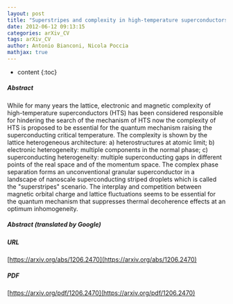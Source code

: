 ```yaml
---
layout: post
title: "Superstripes and complexity in high-temperature superconductors"
date: 2012-06-12 09:13:15
categories: arXiv_CV
tags: arXiv_CV
author: Antonio Bianconi, Nicola Poccia
mathjax: true
---
```


* content
{:toc}

##### Abstract
While for many years the lattice, electronic and magnetic complexity of high-temperature superconductors (HTS) has been considered responsible for hindering the search of the mechanism of HTS now the complexity of HTS is proposed to be essential for the quantum mechanism raising the superconducting critical temperature. The complexity is shown by the lattice heterogeneous architecture: a) heterostructures at atomic limit; b) electronic heterogeneity: multiple components in the normal phase; c) superconducting heterogeneity: multiple superconducting gaps in different points of the real space and of the momentum space. The complex phase separation forms an unconventional granular superconductor in a landscape of nanoscale superconducting striped droplets which is called the "superstripes" scenario. The interplay and competition between magnetic orbital charge and lattice fluctuations seems to be essential for the quantum mechanism that suppresses thermal decoherence effects at an optimum inhomogeneity.

##### Abstract (translated by Google)


##### URL
[https://arxiv.org/abs/1206.2470](https://arxiv.org/abs/1206.2470)

##### PDF
[https://arxiv.org/pdf/1206.2470](https://arxiv.org/pdf/1206.2470)

